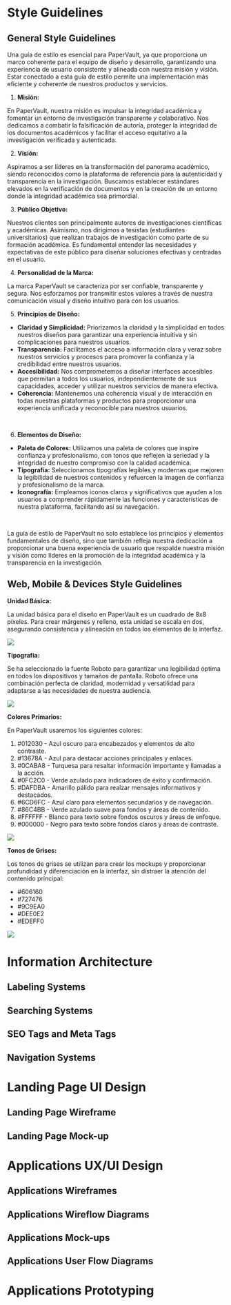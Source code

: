# Style Guidelines
## General Style Guidelines
Una guía de estilo es esencial para PaperVault, ya que proporciona un marco coherente para el equipo de diseño y desarrollo, garantizando una experiencia de usuario consistente y alineada con nuestra misión y visión. Estar conectado a esta guía de estilo permite una implementación más eficiente y coherente de nuestros productos y servicios.

1. **Misión:**

En PaperVault, nuestra misión es impulsar la integridad académica y fomentar un entorno de investigación transparente y colaborativo. Nos dedicamos a combatir la falsificación de autoría, proteger la integridad de los documentos académicos y facilitar el acceso equitativo a la investigación verificada y autenticada.

2. **Visión:**

Aspiramos a ser líderes en la transformación del panorama académico, siendo reconocidos como la plataforma de referencia para la autenticidad y transparencia en la investigación. Buscamos establecer estándares elevados en la verificación de documentos y en la creación de un entorno donde la integridad académica sea primordial.

3. **Público Objetivo:**

Nuestros clientes son principalmente autores de investigaciones científicas y académicas. Asimismo, nos dirigimos a tesistas (estudiantes universitarios) que realizan trabajos de investigación como parte de su formación académica. Es fundamental entender las necesidades y expectativas de este público para diseñar soluciones efectivas y centradas en el usuario. 

4. **Personalidad de la Marca:**

La marca PaperVault se caracteriza por ser confiable, transparente y segura. Nos esforzamos por transmitir estos valores a través de nuestra comunicación visual y diseño intuitivo para con los usuarios. 

5. **Principios de Diseño:**

* **Claridad y Simplicidad:** Priorizamos la claridad y la simplicidad en todos nuestros diseños para garantizar una experiencia intuitiva y sin complicaciones para nuestros usuarios.
* **Transparencia:** Facilitamos el acceso a información clara y veraz sobre nuestros servicios y procesos para promover la confianza y la credibilidad entre nuestros usuarios.
* **Accesibilidad:** Nos comprometemos a diseñar interfaces accesibles que permitan a todos los usuarios, independientemente de sus capacidades, acceder y utilizar nuestros servicios de manera efectiva.
* **Coherencia:** Mantenemos una coherencia visual y de interacción en todas nuestras plataformas y productos para proporcionar una experiencia unificada y reconocible para nuestros usuarios.

<br>

6. **Elementos de Diseño:**

* **Paleta de Colores:** Utilizamos una paleta de colores que inspire confianza y profesionalismo, con tonos que reflejen la seriedad y la integridad de nuestro compromiso con la calidad académica.
* **Tipografía:** Seleccionamos tipografías legibles y modernas que mejoren la legibilidad de nuestros contenidos y refuercen la imagen de confianza y profesionalismo de la marca.
* **Iconografía:** Empleamos iconos claros y significativos que ayuden a los usuarios a comprender rápidamente las funciones y características de nuestra plataforma, facilitando así su navegación.

<br>

La guía de estilo de PaperVault no solo establece los principios y elementos fundamentales de diseño, sino que también refleja nuestra dedicación a proporcionar una buena experiencia de usuario que respalde nuestra misión y visión como líderes en la promoción de la integridad académica y la transparencia en la investigación.



## Web, Mobile & Devices Style Guidelines

**Unidad Básica:**

La unidad básica para el diseño en PaperVault es un cuadrado de 8x8 píxeles. Para crear márgenes y relleno, esta unidad se escala en dos, asegurando consistencia y alineación en todos los elementos de la interfaz.

<img src="images\unidad.PNG"/>

<br>

**Tipografía:**

Se ha seleccionado la fuente Roboto para garantizar una legibilidad óptima en todos los dispositivos y tamaños de pantalla. Roboto ofrece una combinación perfecta de claridad, modernidad y versatilidad para adaptarse a las necesidades de nuestra audiencia.

<img src="images\roboto.PNG"/>

<br>

**Colores Primarios:**

En PaperVault usaremos los siguientes colores: 

1. #012030 - Azul oscuro para encabezados y elementos de alto contraste.
2. #13678A - Azul para destacar acciones principales y enlaces.
3. #0CABA8 - Turquesa para resaltar información importante y llamadas a la acción.
4. #0FC2C0 - Verde azulado para indicadores de éxito y confirmación.
5. #DAFDBA - Amarillo pálido para realzar mensajes informativos y destacados.
6. #6CD6FC - Azul claro para elementos secundarios y de navegación.
7. #86C4BB - Verde azulado suave para fondos y áreas de contenido.
8. #FFFFFF - Blanco para texto sobre fondos oscuros y áreas de enfoque.
9. #000000 - Negro para texto sobre fondos claros y áreas de contraste.

<img src="images\PAPERCOLORS.jpeg"/>

<br>

**Tonos de Grises:**

Los tonos de grises se utilizan para crear los mockups y proporcionar profundidad y diferenciación en la interfaz, sin distraer la atención del contenido principal:

* #606160
* #727476
* #9C9EA0
* #DEE0E2
* #EDEFF0

<img src="images\papergrises.jpeg"/>

<br>

# Information Architecture
## Labeling Systems
## Searching Systems
## SEO Tags and Meta Tags
## Navigation Systems
# Landing Page UI Design
## Landing Page Wireframe
## Landing Page Mock-up
# Applications UX/UI Design
## Applications Wireframes
## Applications Wireflow Diagrams
## Applications Mock-ups
## Applications User Flow Diagrams
# Applications Prototyping